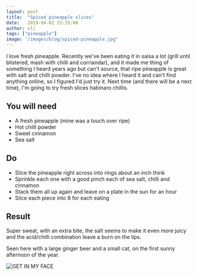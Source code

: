 ```yaml
---
layout: post
title:  "Spiced pineapple slices"
date:   2019-04-02 15:35:00
author: oli
tags: ["pineapple"]
image: "/images/blog/spiced-pineapple.jpg"
---
```


I love fresh pineapple.  Recently we've been eating it in salsa a lot (grill until blistered, mash with chilli and corriandar), and it made me thing of something I heard years ago but can't source, that ripe pineapple is great with salt and chilli powder.  I've no idea where I heard it and can't find anything online, so I figured I'd just try it.  Next time (and there will be a next time), I'm going to try fresh slices habinaro chillis.

## You will need

* A fresh pineapple (mine was a touch over ripe)
* Hot chilli powder
* Sweet cinnamon
* Sea salt


## Do

* Slice the pineapple right across into rings about an inch think 
* Sprinkle each one with a good pinch each of sea salt, chilli and cinnamon
* Stack them all up again and leave on a plate in the sun for an hour
* Slice each piece into 8 for each eating


## Result

Super sweat, with an extra bite, the salt seems to make it even more juicy and the acid/chilli combination leave a burn on the lips.

Seen here with a large ginger beer and a small cat, on the first sunny afternoon of the year.

![GET IN MY FACE](/images/blog/spiced-pineapple.jpg)
